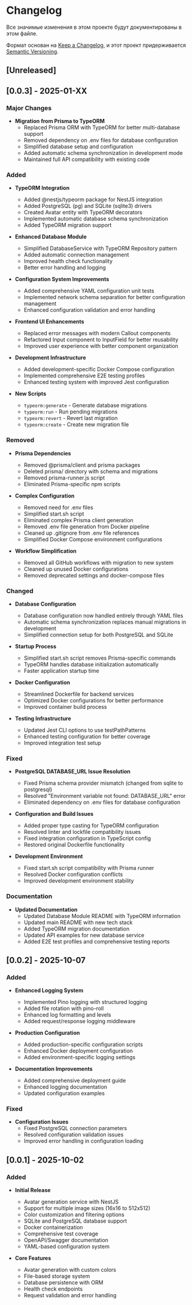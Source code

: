 # Changelog

Все значимые изменения в этом проекте будут документированы в этом файле.

Формат основан на [Keep a Changelog](https://keepachangelog.com/en/1.0.0/), и
этот проект придерживается
[Semantic Versioning](https://semver.org/spec/v2.0.0.html).

## [Unreleased]

## [0.0.3] - 2025-01-XX

### Major Changes

- **Migration from Prisma to TypeORM**
  - Replaced Prisma ORM with TypeORM for better multi-database support
  - Removed dependency on .env files for database configuration
  - Simplified database setup and configuration
  - Added automatic schema synchronization in development mode
  - Maintained full API compatibility with existing code

### Added

- **TypeORM Integration**
  - Added @nestjs/typeorm package for NestJS integration
  - Added PostgreSQL (pg) and SQLite (sqlite3) drivers
  - Created Avatar entity with TypeORM decorators
  - Implemented automatic database schema synchronization
  - Added TypeORM migration support

- **Enhanced Database Module**
  - Simplified DatabaseService with TypeORM Repository pattern
  - Added automatic connection management
  - Improved health check functionality
  - Better error handling and logging

- **Configuration System Improvements**
  - Added comprehensive YAML configuration unit tests
  - Implemented network schema separation for better configuration management
  - Enhanced configuration validation and error handling

- **Frontend UI Enhancements**
  - Replaced error messages with modern Callout components
  - Refactored Input component to InputField for better reusability
  - Improved user experience with better component organization

- **Development Infrastructure**
  - Added development-specific Docker Compose configuration
  - Implemented comprehensive E2E testing profiles
  - Enhanced testing system with improved Jest configuration

- **New Scripts**
  - `typeorm:generate` - Generate database migrations
  - `typeorm:run` - Run pending migrations
  - `typeorm:revert` - Revert last migration
  - `typeorm:create` - Create new migration file

### Removed

- **Prisma Dependencies**
  - Removed @prisma/client and prisma packages
  - Deleted prisma/ directory with schema and migrations
  - Removed prisma-runner.js script
  - Eliminated Prisma-specific npm scripts

- **Complex Configuration**
  - Removed need for .env files
  - Simplified start.sh script
  - Eliminated complex Prisma client generation
  - Removed .env file generation from Docker pipeline
  - Cleaned up .gitignore from .env file references
  - Simplified Docker Compose environment configurations

- **Workflow Simplification**
  - Removed all GitHub workflows with migration to new system
  - Cleaned up unused Docker configurations
  - Removed deprecated settings and docker-compose files

### Changed

- **Database Configuration**
  - Database configuration now handled entirely through YAML files
  - Automatic schema synchronization replaces manual migrations in development
  - Simplified connection setup for both PostgreSQL and SQLite

- **Startup Process**
  - Simplified start.sh script removes Prisma-specific commands
  - TypeORM handles database initialization automatically
  - Faster application startup time

- **Docker Configuration**
  - Streamlined Dockerfile for backend services
  - Optimized Docker configurations for better performance
  - Improved container build process

- **Testing Infrastructure**
  - Updated Jest CLI options to use testPathPatterns
  - Enhanced testing configuration for better coverage
  - Improved integration test setup

### Fixed

- **PostgreSQL DATABASE_URL Issue Resolution**
  - Fixed Prisma schema provider mismatch (changed from sqlite to postgresql)
  - Resolved "Environment variable not found: DATABASE_URL" error
  - Eliminated dependency on .env files for database configuration

- **Configuration and Build Issues**
  - Added proper type casting for TypeORM configuration
  - Resolved linter and lockfile compatibility issues
  - Fixed integration configuration in TypeScript config
  - Restored original Dockerfile functionality

- **Development Environment**
  - Fixed start.sh script compatibility with Prisma runner
  - Resolved Docker configuration conflicts
  - Improved development environment stability

### Documentation

- **Updated Documentation**
  - Updated Database Module README with TypeORM information
  - Updated main README with new tech stack
  - Added TypeORM migration documentation
  - Updated API examples for new database service
  - Added E2E test profiles and comprehensive testing reports

## [0.0.2] - 2025-10-07

### Added

- **Enhanced Logging System**
  - Implemented Pino logging with structured logging
  - Added file rotation with pino-roll
  - Enhanced log formatting and levels
  - Added request/response logging middleware

- **Production Configuration**
  - Added production-specific configuration scripts
  - Enhanced Docker deployment configuration
  - Added environment-specific logging settings

- **Documentation Improvements**
  - Added comprehensive deployment guide
  - Enhanced logging documentation
  - Updated configuration examples

### Fixed

- **Configuration Issues**
  - Fixed PostgreSQL connection parameters
  - Resolved configuration validation issues
  - Improved error handling in configuration loading

## [0.0.1] - 2025-10-02

### Added

- **Initial Release**
  - Avatar generation service with NestJS
  - Support for multiple image sizes (16x16 to 512x512)
  - Color customization and filtering options
  - SQLite and PostgreSQL database support
  - Docker containerization
  - Comprehensive test coverage
  - OpenAPI/Swagger documentation
  - YAML-based configuration system

- **Core Features**
  - Avatar generation with custom colors
  - File-based storage system
  - Database persistence with ORM
  - Health check endpoints
  - Request validation and error handling
